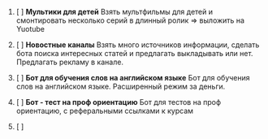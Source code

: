 1. [ ] **Мультики для детей**
Взять мультфильмы для детей и смонтировать несколько серий в длинный ролик => выложить на Yuotube 

2. [ ] **Новостные каналы**
Взять много источников информации, сделать бота поиска интересных статей и предлагать выкладывать или нет. Предлагать рекламу в канале.

3. [ ] **Бот для обучения слов на английском языке**
Бот для обучения слов на английском языке. Расширенный режим за деньги. 

4. [ ] **Бот - тест на проф ориентацию**
Бот для тестов на проф ориентацию, с реферальными ссылками к курсам

6. [ ] 